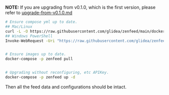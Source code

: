 **NOTE:** If you are upgrading from v0.1.0, which is the first version, please refer to [upgrade-from-v0.1.0.md](./upgrade-from-v0.1.0.md)

```bash
# Ensure compose yml up to date.
## Mac/Linux
curl -L -O https://raw.githubusercontent.com/glidea/zenfeed/main/docker-compose.yml
## Windows PowerShell
Invoke-WebRequest -Uri "https://raw.githubusercontent.com/glidea/zenfeed/main/docker-compose.yml" -OutFile ([System.IO.Path]::GetFileName("https://raw.githubusercontent.com/glidea/zenfeed/main/docker-compose.yml"))


# Ensure images up to date.
docker-compose -p zenfeed pull


# Upgrading without reconfiguring, etc APIKey.
docker-compose -p zenfeed up -d
```

Then all the feed data and configurations should be intact.
